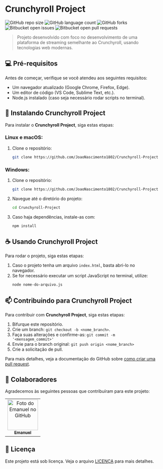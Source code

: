 # Crunchyroll Project

![GitHub repo size](https://img.shields.io/github/repo-size/JoaoNascimento1802/Crunchyroll-Project?style=for-the-badge)
![GitHub language count](https://img.shields.io/github/languages/count/JoaoNascimento1802/Crunchyroll-Project?style=for-the-badge)
![GitHub forks](https://img.shields.io/github/forks/JoaoNascimento1802/Crunchyroll-Project?style=for-the-badge)
![Bitbucket open issues](https://img.shields.io/bitbucket/issues/JoaoNascimento1802/Crunchyroll-Project?style=for-the-badge)
![Bitbucket open pull requests](https://img.shields.io/bitbucket/pr-raw/JoaoNascimento1802/Crunchyroll-Project?style=for-the-badge)

> Projeto desenvolvido com foco no desenvolvimento de uma plataforma de streaming semelhante ao Crunchyroll, usando tecnologias web modernas.

## 💻 Pré-requisitos

Antes de começar, verifique se você atendeu aos seguintes requisitos:

- Um navegador atualizado (Google Chrome, Firefox, Edge).
- Um editor de código (VS Code, Sublime Text, etc.).
- Node.js instalado (caso seja necessário rodar scripts no terminal).

## 🚀 Instalando Crunchyroll Project

Para instalar o **Crunchyroll Project**, siga estas etapas:

### Linux e macOS:

1. Clone o repositório:
    ```bash
    git clone https://github.com/JoaoNascimento1802/Crunchyroll-Project.git
    ```

### Windows:

1. Clone o repositório:
    ```bash
    git clone https://github.com/JoaoNascimento1802/Crunchyroll-Project.git
    ```

2. Navegue até o diretório do projeto:
    ```bash
    cd Crunchyroll-Project
    ```

3. Caso haja dependências, instale-as com:
    ```bash
    npm install
    ```

## ☕ Usando Crunchyroll Project

Para rodar o projeto, siga estas etapas:

1. Caso o projeto tenha um arquivo `index.html`, basta abri-lo no navegador.
2. Se for necessário executar um script JavaScript no terminal, utilize:
    ```bash
    node nome-do-arquivo.js
    ```

## 📫 Contribuindo para Crunchyroll Project

Para contribuir com **Crunchyroll Project**, siga estas etapas:

1. Bifurque este repositório.
2. Crie um branch: `git checkout -b <nome_branch>`.
3. Faça suas alterações e confirme-as: `git commit -m '<mensagem_commit>'`
4. Envie para o branch original: `git push origin <nome_branch>`
5. Crie a solicitação de pull.

Para mais detalhes, veja a documentação do GitHub sobre [como criar uma pull request](https://help.github.com/en/github/collaborating-with-issues-and-pull-requests/creating-a-pull-request).

## 🤝 Colaboradores

Agradecemos às seguintes pessoas que contribuíram para este projeto:

<table>
  <tr>
    <td align="center">
      <a href="#" title="https://github.com/JoaoNascimento1802">
        <img src="https://i.pinimg.com/736x/6d/83/b9/6d83b96e6f062c57dcbeb3e325ebcd10.jpg" width="100px;" alt="Foto do Emanuel no GitHub"/><br>
        <sub>
          <b>Emanuel</b>
        </sub>
      </a>
    </td>
  </tr>
</table>

## 📝 Licença

Este projeto está sob licença. Veja o arquivo [LICENÇA](LICENSE.md) para mais detalhes.
